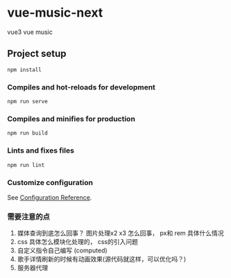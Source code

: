 # vue-music-next
vue3 vue music

## Project setup
```
npm install
```

### Compiles and hot-reloads for development
```
npm run serve
```

### Compiles and minifies for production
```
npm run build
```

### Lints and fixes files
```
npm run lint
```

### Customize configuration
See [Configuration Reference](https://cli.vuejs.org/config/).

### 需要注意的点
1. 媒体查询到底怎么回事？ 图片处理x2 x3 怎么回事， px和 rem 具体什么情况
2. css 具体怎么模块化处理的， css的引入问题
3. 自定义指令自己编写 (computed)
4. 歌手详情刷新的时候有动画效果(源代码就这样，可以优化吗？)
5. 服务器代理